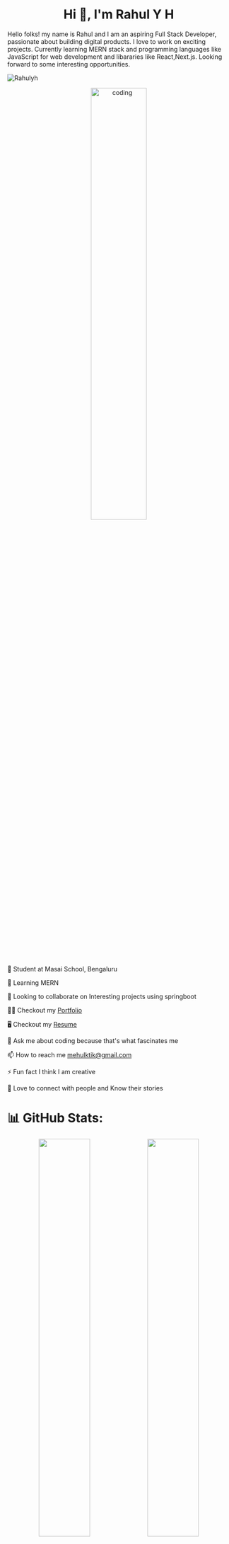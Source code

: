 <h1 align="center">Hi 👋, I'm Rahul Y H</h1>

Hello folks! my name is Rahul and I am an aspiring Full Stack Developer, passionate about building digital products. I love to work on exciting projects. Currently learning MERN stack and programming languages like JavaScript for web development and libararies like React,Next.js. Looking forward to some interesting opportunities.

<p align="left"> <img src="https://komarev.com/ghpvc/?username=Rahulyh010&label=Profile%20views&color=0e75b6&style=flat" alt="Rahulyh" /> </p>
<div align="center" >
<img align="center" alt="coding" width="50%" src="https://camo.githubusercontent.com/c1dcb74cc1c1835b1d716f5051499a2814c683c806b15f04b0eba492863703e9/68747470733a2f2f63646e2e6472696262626c652e636f6d2f75736572732f3733303730332f73637265656e73686f74732f363538313234332f6176656e746f2e676966">
</div>
<br/>


🔭 Student at Masai School, Bengaluru

🌱 Learning MERN

👯 Looking to collaborate on Interesting projects using springboot

👨‍💻 Checkout my <a href="https://mehul-kanjariya.github.io/" target="_blank">Portfolio</a>  

🖥  Checkout my <a href="https://drive.google.com/file/d/1Jl0rrOTxr3cPVZteR_TIWVdVXadnv8HS/view?usp=share_link" target="_blank">Resume</a>

💬 Ask me about coding because that's what fascinates me

📫 How to reach me mehulktik@gmail.com

⚡ Fun fact I think I am creative

👯 Love to connect with people and Know their stories


# 📊 GitHub Stats:
<p align="left">

<p align="center">
  <img width="48%" src="https://github-readme-stats.vercel.app/api?username=Rahulyh010&show_icons=true&theme=tokyonight&border_radius=10" />
  <img width="48%" src="https://github-readme-streak-stats.herokuapp.com/?user=Rahulyh010&theme=tokyonight&border_radius=10" />
  <img src="https://github-readme-stats.vercel.app/api/top-langs/?username=Rahulyh010&theme=tokyonight&border_radius=10" align="center" />
</p>
